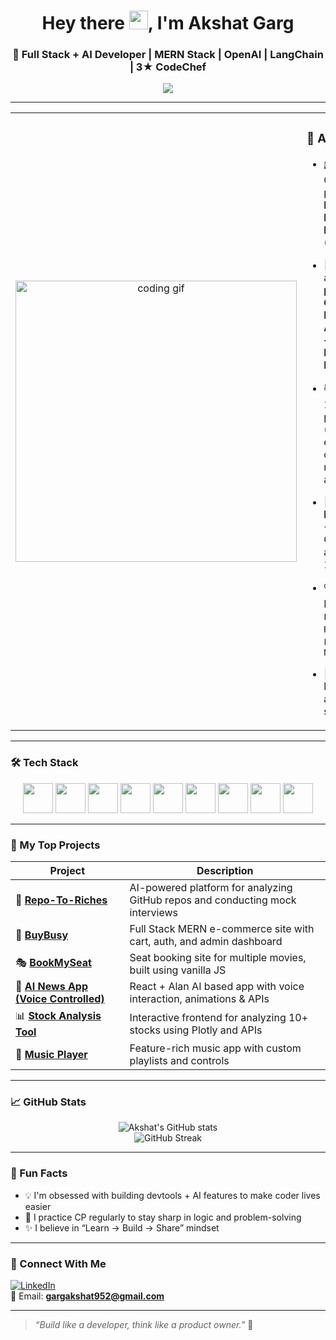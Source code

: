 <h1 align="center">Hey there <img src="https://github.com/akshatgarg/akshatgarg/assets/122918234/6e902c65-4c46-4266-b332-b30195c41f62" width="30px" alt="waving hand"/>, I'm Akshat Garg</h1>
<h3 align="center">🚀 Full Stack + AI Developer | MERN Stack | OpenAI | LangChain | 3★ CodeChef</h3>

<p align="center">
  <img src="https://readme-typing-svg.demolab.com/?lines=Full+Stack+Dev+%7C+MERN+Stack;AI+Engineer+%7C+OpenAI%2C+LangChain;Always+Learning+New+Things...&center=true&width=500&height=45&color=58A6FF&pause=1000&size=22" />
</p>

---

<table>
  <tr>
    <td align="center" width="50%">
      <img src="https://raw.githubusercontent.com/abhisheknaiidu/abhisheknaiidu/master/code.gif" alt="coding gif" width="450"/>
    </td>
    <td width="50%">

### 🧠 About Me

- 🎓 Currently pursuing **B.Tech in ECE from IIT Bhopal** (3rd year)  
- 🎯 Building an **AI-powered GitHub Repo Analyzer + AI Interview Platform**  
- 📚 Created 10+ projects (AI tools, e-commerce, news apps, etc.)  
- 🧠 Strong in **DSA** (85% <1100 on CF, now aiming 1400+)  
- 🔍 Exploring `LangChain`, `RAG`, `FastAPI`, `Next.js`  
- 🌱 Always learning and shipping 🚀  

    </td>
  </tr>
</table>

---

### 🛠️ Tech Stack

<p align="center">
  <img src="https://cdn.jsdelivr.net/gh/devicons/devicon/icons/javascript/javascript-original.svg" width="48" />
  <img src="https://cdn.jsdelivr.net/gh/devicons/devicon/icons/react/react-original.svg" width="48" />
  <img src="https://cdn.jsdelivr.net/gh/devicons/devicon/icons/nextjs/nextjs-original.svg" width="48" />
  <img src="https://cdn.jsdelivr.net/gh/devicons/devicon/icons/nodejs/nodejs-original.svg" width="48" />
  <img src="https://cdn.jsdelivr.net/gh/devicons/devicon/icons/express/express-original.svg" width="48" />
  <img src="https://cdn.jsdelivr.net/gh/devicons/devicon/icons/mongodb/mongodb-original.svg" width="48" />
  <img src="https://cdn.jsdelivr.net/gh/devicons/devicon/icons/tailwindcss/tailwindcss-plain.svg" width="48" />
  <img src="https://cdn.jsdelivr.net/gh/devicons/devicon/icons/python/python-original.svg" width="48" />
  <img src="https://cdn.jsdelivr.net/gh/devicons/devicon/icons/cplusplus/cplusplus-original.svg" width="48" />
</p>

---

### 🚀 My Top Projects

| Project | Description |
|--------|-------------|
| 🔗 [**Repo-To-Riches**](https://github.com/akshatgarg/Repo-To-Riches) | AI-powered platform for analyzing GitHub repos and conducting mock interviews |
| 🛒 [**BuyBusy**](https://github.com/akshatgarg/BuyBusy) | Full Stack MERN e-commerce site with cart, auth, and admin dashboard |
| 🎭 [**BookMySeat**](https://github.com/akshatgarg/BookMySeat) | Seat booking site for multiple movies, built using vanilla JS |
| 📰 [**AI News App (Voice Controlled)**](https://github.com/akshatgarg/Voice-News) | React + Alan AI based app with voice interaction, animations & APIs |
| 📊 [**Stock Analysis Tool**](https://github.com/akshatgarg/stock-analyzer) | Interactive frontend for analyzing 10+ stocks using Plotly and APIs |
| 🎵 [**Music Player**](https://github.com/akshatgarg/music-player) | Feature-rich music app with custom playlists and controls |

---

### 📈 GitHub Stats

<p align="center">
  <img src="https://github-readme-stats.vercel.app/api?username=akshatgarg&show_icons=true&theme=tokyonight" alt="Akshat's GitHub stats" />
  <br/>
  <img src="https://github-readme-streak-stats.herokuapp.com?user=akshatgarg&theme=tokyonight" alt="GitHub Streak" />
</p>

---

### 🧩 Fun Facts

- 💡 I'm obsessed with building devtools + AI features to make coder lives easier  
- 🧠 I practice CP regularly to stay sharp in logic and problem-solving  
- ✨ I believe in “Learn → Build → Share” mindset  

---

### 🔗 Connect With Me

[![LinkedIn](https://img.shields.io/badge/LinkedIn-Akshat%20Garg-blue?style=flat-square&logo=linkedin&logoColor=white)](https://www.linkedin.com/in/akshat-garg-79b06428a/)  
📧 Email: **gargakshat952@gmail.com**

---

> *“Build like a developer, think like a product owner.”* 🚀

